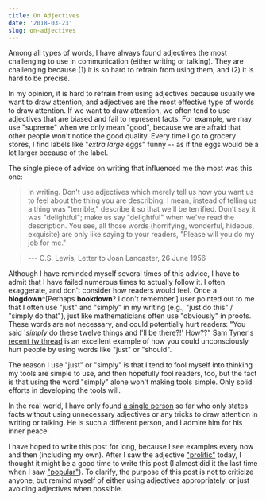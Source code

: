 ```yaml
---
title: On Adjectives
date: '2018-03-23'
slug: on-adjectives
---
```


Among all types of words, I have always found adjectives the most challenging to use in communication (either writing or talking). They are challenging because (1) it is so hard to refrain from using them, and (2) it is hard to be precise.

In my opinion, it is hard to refrain from using adjectives because usually we want to draw attention, and adjectives are the most effective type of words to draw attention. If we want to draw attention, we often tend to use adjectives that are biased and fail to represent facts. For example, we may use "supreme" when we only mean "good", because we are afraid that other people won't notice the good quality. Every time I go to grocery stores, I find labels like "_extra large_ eggs" funny -- as if the eggs would be a lot larger because of the label.

The single piece of advice on writing that influenced me the most was this one:

> In writing. Don't use adjectives which merely tell us how you want us to feel about the thing you are describing. I mean, instead of telling us a thing was "terrible," describe it so that we'll be terrified. Don't say it was "delightful"; make us say "delightful" when we've read the description. You see, all those words (horrifying, wonderful, hideous, exquisite) are only like saying to your readers, "Please will you do my job for me."

> ---  C.S. Lewis, Letter to Joan Lancaster, 26 June 1956

Although I have reminded myself several times of this advice, I have to admit that I have failed numerous times to actually follow it. I often exaggerate, and don't consider how readers would feel. Once a **blogdown**^[Perhaps **bookdown**? I don't remember.] user pointed out to me that I often use "just" and "simply" in my writing (e.g., "just do this" / "simply do that"), just like mathematicians often use "obviously" in proofs. These words are not necessary, and could potentially hurt readers: "You said '_simply_ do these twelve things and I'll be there?!' How??" Sam Tyner's [recent tw thread](https://tw.com/sctyner/status/978821060220121088) is an excellent example of how you could unconsciously hurt people by using words like "just" or "should".

The reason I use "just" or "simply" is that I tend to fool myself into thinking my tools are simple to use, and then hopefully fool readers, too, but the fact is that using the word "simply" alone won't making tools simple. Only solid efforts in developing the tools will.

In the real world, I have only found [a single person](https://tw.com/CMastication/status/959856196369793024) so far who only states facts without using unnecessary adjectives or any tricks to draw attention in writing or talking. He is such a different person, and I admire him for his inner peace.

I have hoped to write this post for long, because I see examples every now and then (including my own). After I saw the adjective ["prolific"](http://blog.revolutionanalytics.com/2018/03/the-most-prolific-package-maintainers-on-cran.html) today, I thought it might be a good time to write this post (I almost did it the last time when I saw ["popular"](http://blog.revolutionanalytics.com/2016/11/most-popular-r-packages.html)). To clarify, the purpose of this post is not to criticize anyone, but remind myself of either using adjectives appropriately, or just avoiding adjectives when possible.
